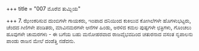 +++
title = "007 ಮೊರೆವ ತುಮ್ಬಿಯ"

+++
7. ಝೇಂಕರಿಸುವ ದುಂಬಿಗಳೇ ಗಾಯಕರು, ಇಂಪಾದ ದನಿಯಿಂದ ಕುಕಿಲುವ ಕೋಗಿಲೆಗಳೇ ಹೊಗಳುಭಟ್ಟರು, ಚೆಂದದ ಗಿಣಿಗಳೇ ಪಂಡಿತರು, ಮಾವಿನಮರಗಳೇ ಆನೆಗಳ ಹಿಂಡು, ಅರಳಿದ ಕಮಲ ಪುಷ್ಪಗಳೇ ಛತ್ರಿಗಳು, ಗೊಂಚಲು ಹೂವುಗಳೇ ಚಾಮರಗಳು - ಈ ಬಗೆಯ ಬಹು ಮನೋಹರವಾದ ರಾಜವೈಭವದಿಂದ ಚತುರನಾದ ವಸಂತ ನೃಪಾಲನು ಪಾಂಡು ರಾಜನ ಮೇಲೆ ದಂಡೆತ್ತಿ ನಡೆದನು.